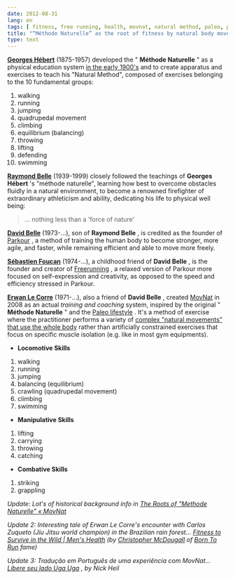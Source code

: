 ```yaml
---
date: 2012-08-31
lang: en
tags: [ fitness, free running, health, movnat, natural method, paleo, parkour ]
title: "“Méthode Naturelle” as the root of fitness by natural body movement"
type: text
---
```


**[Georges Hébert](http://en.wikipedia.org/wiki/Georges_H%C3%A9bert)**
(1875-1957) developed the " **Méthode Naturelle** " as a physical
education system [in the early
1900's](http://www.youtube.com/watch?v=q3FheeVpFYo) and to create
apparatus and exercises to teach his "Natural Method", composed of
exercises belonging to the 10 fundamental groups:

1.  walking
2.  running
3.  jumping
4.  quadrupedal movement
5.  climbing
6.  equilibrium (balancing)
7.  throwing
8.  lifting
9.  defending
10. swimming

**[Raymond Belle](http://en.wikipedia.org/wiki/Raymond_Belle)**
(1939-1999) closely followed the teachings of **Georges Hébert** 's
"méthode naturelle", learning how best to overcome obstacles fluidly in
a natural environment, to become a renowned firefighter of extraordinary
athleticism and ability, dedicating his life to physical well being:

> ... nothing less than a 'force of nature'

**[David Belle](http://en.wikipedia.org/wiki/David_Belle)** (1973-...),
son of **Raymond Belle** , is credited as the founder of
[Parkour](http://en.wikipedia.org/wiki/Parkour) , a method of training
the human body to become stronger, more agile, and faster, while
remaining efficient and able to move more freely.

**[Sébastien
Foucan](http://en.wikipedia.org/wiki/S%C3%A9bastien_Foucan)**
(1974-...), a childhood friend of **David Belle** , is the founder and
creator of
[Freerunning](http://en.wikipedia.org/wiki/Freerunning#Free_running) , a
relaxed version of Parkour more focused on self-expression and
creativity, as opposed to the speed and efficiency stressed in Parkour.

**[Erwan Le Corre](https://www.facebook.com/ErwanLeCorreMovNat)**
(1971-...), also a friend of **David Belle** , created
[MovNat](http://movnat.com) in 2008 as an actual *training and coaching*
system, inspired by the original " **Méthode Naturelle** " and the
[Paleo lifestyle](http://en.wikipedia.org/wiki/Paleolithic_lifestyle) .
It's a method of exercise where the practitioner performs a variety of
[complex "natural movements" that use the whole
body](http://movnat.com/about-movnat/the-13-movnat-movement-skills/)
rather than artificially constrained exercises that focus on specific
muscle isolation (e.g. like in most gym equipments).

-   **Locomotive Skills**

1.  walking
2.  running
3.  jumping
4.  balancing (equilibrium)
5.  crawling (quadrupedal movement)
6.  climbing
7.  swimming

-   **Manipulative Skills**

1.  lifting
2.  carrying
3.  throwing
4.  catching

-   **Combative Skills**

1.  striking
2.  grappling

*Update: Lot's of historical background info in [The Roots of "Methode
Naturelle" « MovNat](http://movnat.com/the-roots-of-methode-naturelle/)*

*Update 2: Interesting tale of Erwan Le Corre's encounter with Carlos
Zuqueto (Jiu Jitsu world champion) in the Brazilian rain forest...
[Fitness to Survive in the Wild \| Men's
Health](http://www.menshealth.com/fitness/fitness-survive-wild) (by
[Christopher McDougall](http://www.chrismcdougall.com/) of [Born To
Run](http://amzn.com/0307266303) fame)*

*Update 3: Tradução em Português de uma experiência com MovNat...
[Libere seu lado Uga Uga](http://gooutside.uol.com.br/777) , by Nick
Heil*

